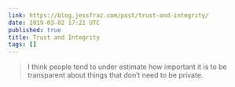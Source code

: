 ```yaml
---
link: https://blog.jessfraz.com/post/trust-and-integrity/
date: 2019-03-02 17:21 UTC
published: true
title: Trust and Integrity
tags: []
---
```


> I think people tend to under estimate how important it is to be transparent about things that don’t need to be private.
